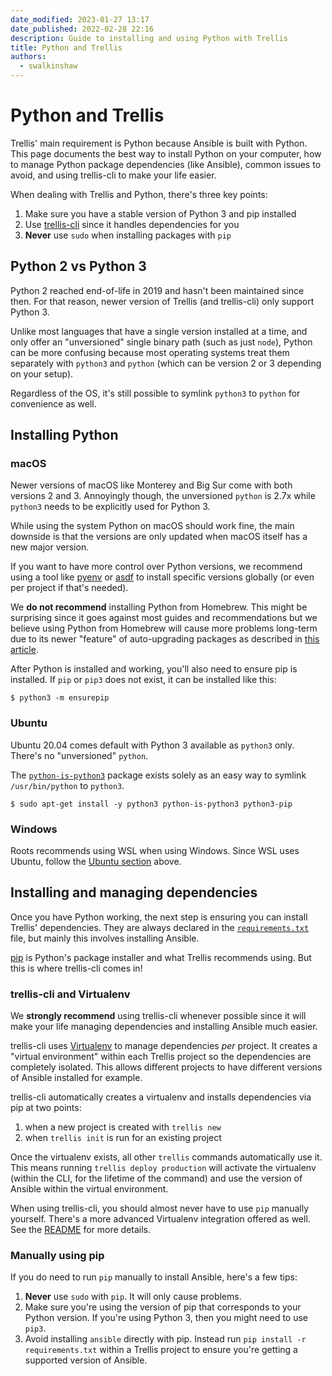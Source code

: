 ```yaml
---
date_modified: 2023-01-27 13:17
date_published: 2022-02-28 22:16
description: Guide to installing and using Python with Trellis
title: Python and Trellis
authors:
  - swalkinshaw
---
```


# Python and Trellis

Trellis' main requirement is Python because Ansible is built with Python.
This page documents the best way to install Python on your computer, how to
manage Python package dependencies (like Ansible), common issues to avoid, and
using trellis-cli to make your life easier.

When dealing with Trellis and Python, there's three key points:

1. Make sure you have a stable version of Python 3 and pip installed
2. Use [trellis-cli](https://github.com/roots/trellis-cli) since it handles
   dependencies for you
3. **Never** use `sudo` when installing packages with `pip`

## Python 2 vs Python 3

Python 2 reached end-of-life in 2019 and hasn't been maintained since then. For
that reason, newer version of Trellis (and trellis-cli) only support Python 3.

Unlike most languages that have a single version installed at a time, and only
offer an "unversioned" single binary path (such as just `node`), Python can be
more confusing because most operating systems treat them separately with
`python3` and `python` (which can be version 2 or 3 depending on your setup).

Regardless of the OS, it's still possible to symlink `python3` to `python` for
convenience as well.

## Installing Python

### macOS

Newer versions of macOS like Monterey and Big Sur come with both versions 2 and
3. Annoyingly though, the unversioned `python` is 2.7x while `python3` needs to
be explicitly used for Python 3.

While using the system Python on macOS should work fine, the main downside is
that the versions are only updated when macOS itself has a new major version.

If you want to have more control over Python versions, we recommend using a tool
like [pyenv](https://github.com/pyenv/pyenv) or [asdf](https://github.com/danhper/asdf-python)
to install specific versions globally (or even per project if that's needed).

We **do not recommend** installing Python from Homebrew. This might be
surprising since it goes against most guides and recommendations but we believe
using Python from Homebrew will cause more problems long-term due to its newer 
"feature" of auto-upgrading packages as described in [this article](https://justinmayer.com/posts/homebrew-python-is-not-for-you/).

After Python is installed and working, you'll also need to ensure pip is installed. If `pip` or `pip3` does not exist, it can be installed like this:

```shell
$ python3 -m ensurepip
```

### Ubuntu

Ubuntu 20.04 comes default with Python 3 available as `python3`
only. There's no "unversioned" `python`.

The [`python-is-python3`](https://packages.ubuntu.com/focal/python-is-python3) package
exists solely as an easy way to symlink `/usr/bin/python` to `python3`.

```shell
$ sudo apt-get install -y python3 python-is-python3 python3-pip
```

### Windows

Roots recommends using WSL when using Windows. Since WSL uses Ubuntu, follow the [Ubuntu section](#ubuntu) above.

## Installing and managing dependencies

Once you have Python working, the next step is ensuring you can install Trellis'
dependencies. They are always declared in the
[`requirements.txt`](https://github.com/roots/trellis/blob/master/requirements.txt) file,
but mainly this involves installing Ansible.

[pip](https://pypi.org/project/pip/) is Python's package installer and what
Trellis recommends using. But this is where trellis-cli comes in!

### trellis-cli and Virtualenv
We **strongly recommend** using trellis-cli whenever possible since it will make
your life managing dependencies and installing Ansible much easier.

trellis-cli uses [Virtualenv](https://virtualenv.pypa.io) to manage dependencies _per_ project.
It creates a "virtual environment" within each Trellis project so the
dependencies are completely isolated. This allows different projects to have
different versions of Ansible installed for example.

trellis-cli automatically creates a virtualenv and installs dependencies via pip
at two points:

1. when a new project is created with `trellis new`
2. when `trellis init` is run for an existing project

Once the virtualenv exists, all other `trellis` commands automatically use it.
This means running `trellis deploy production` will activate the virtualenv
(within the CLI, for the lifetime of the command) and use the version of Ansible
within the virtual environment.

When using trellis-cli, you should almost never have to use `pip` manually
yourself. There's a more advanced Virtualenv integration offered as well. See
the [README](https://github.com/roots/trellis-cli#virtualenv) for more details.

### Manually using pip
If you do need to run `pip` manually to install Ansible, here's a few tips:

1. **Never** use `sudo` with `pip`. It will only cause problems.
2. Make sure you're using the version of pip that corresponds to your Python
   version. If you're using Python 3, then you might need to use `pip3`.
3. Avoid installing `ansible` directly with pip. Instead run `pip install -r requirements.txt` within a Trellis project to ensure you're getting a supported version of Ansible.
